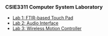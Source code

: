 ### CSIE3311 Computer System Laboratory

+ [Lab 1: FTIR-based Touch Pad](https://github.com/cidneyho/CSIE3311/tree/master/FTIR)
+ [Lab 2: Audio Interface](https://github.com/cidneyho/CSIE3311/tree/master/Audio)
+ [Lab 3: Wireless Motion Controller](https://github.com/cidneyho/CSIE3311/tree/master/Wireless)
